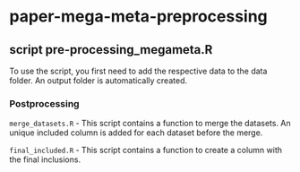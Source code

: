 # paper-mega-meta-preprocessing



## script pre-processing_megameta.R
To use the script, you first need to add the respective data to the data folder.
An output folder is automatically created.

### Postprocessing
`merge_datasets.R` - This script contains a function to merge the datasets. An unique included column is added for each dataset before the merge.

`final_included.R` - This script contains a function to create a column with the final inclusions.
